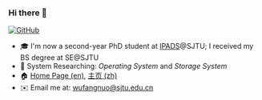 ### Hi there 👋

[![GitHub](https://img.shields.io/badge/dynamic/json?logo=github&label=GitHub&labelColor=495867&color=495867&query=%24.data.totalSubs&url=https%3A%2F%2Fapi.spencerwoo.com%2Fsubstats%2F%3Fsource%3Dgithub%26queryKey%3Dhayschan&style=flat-square)](https://github.com/FangnuoWu)
- 🎓 I'm now a second-year PhD student at [IPADS](https://ipads.se.sjtu.edu.cn/)@SJTU; I received my BS degree at SE@SJTU
- 📘 System Researching: *Operating System* and *Storage System*
- 🏠 [Home Page (en)](https://promisivia.github.io/), [主页 (zh)](https://ipads.se.sjtu.edu.cn/zh/pub/members/fangnuo_wu/)
- ✉️ Email me at: wufangnuo@sjtu.edu.cn
